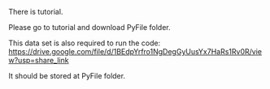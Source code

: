 
There is tutorial.

Please go to tutorial and download PyFile folder. 

This data set is also required to run the code: https://drive.google.com/file/d/1BEdpYrfro1NgDegGyUusYx7HaRs1Rv0R/view?usp=share_link

It should be stored at PyFile folder.
